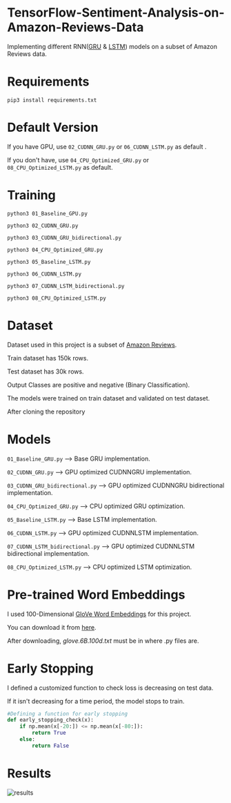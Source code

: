 # TensorFlow-Sentiment-Analysis-on-Amazon-Reviews-Data

Implementing different RNN([GRU](https://arxiv.org/pdf/1412.3555.pdf) & [LSTM](https://www.bioinf.jku.at/publications/older/2604.pdf)) models on a subset of Amazon Reviews data.

# Requirements

```
pip3 install requirements.txt
```

# Default Version

If you have GPU, use ``` 02_CUDNN_GRU.py ``` or ``` 06_CUDNN_LSTM.py ``` as default .

If you don't have, use ``` 04_CPU_Optimized_GRU.py ``` or ``` 08_CPU_Optimized_LSTM.py ``` as default.

# Training

``` python3 01_Baseline_GPU.py ```

``` python3 02_CUDNN_GRU.py ```

``` python3 03_CUDNN_GRU_bidirectional.py ```

``` python3 04_CPU_Optimized_GRU.py ```

``` python3 05_Baseline_LSTM.py ```

``` python3 06_CUDNN_LSTM.py ```

``` python3 07_CUDNN_LSTM_bidirectional.py ```

``` python3 08_CPU_Optimized_LSTM.py ```


# Dataset

Dataset used in this project is a subset of [Amazon Reviews](https://www.kaggle.com/bittlingmayer/amazonreviews#train.ft.txt.bz2).

Train dataset has 150k rows.

Test dataset has 30k rows.

Output Classes are positive and negative (Binary Classification).

The models were trained on train dataset and validated on test dataset.

After cloning the repository

# Models

``` 01_Baseline_GRU.py ``` --> Base GRU implementation.

``` 02_CUDNN_GRU.py ``` --> GPU optimized CUDNNGRU implementation.

``` 03_CUDNN_GRU_bidirectional.py ``` --> GPU optimized CUDNNGRU bidirectional implementation.

``` 04_CPU_Optimized_GRU.py ``` --> CPU optimized GRU optimization.

``` 05_Baseline_LSTM.py ``` --> Base LSTM implementation.

``` 06_CUDNN_LSTM.py ``` --> GPU optimized CUDNNLSTM implementation.

``` 07_CUDNN_LSTM_bidirectional.py ``` --> GPU optimized CUDNNLSTM bidirectional implementation.

``` 08_CPU_Optimized_LSTM.py ``` --> CPU optimized LSTM optimization.

# Pre-trained Word Embeddings

I used 100-Dimensional [GloVe Word Embeddings](https://nlp.stanford.edu/projects/glove/) for this project.

You can download it from [here](https://www.kaggle.com/terenceliu4444/glove6b100dtxt#glove.6B.100d.txt).

After downloading, _glove.6B.100d.txt_ must be in where .py files are.

# Early Stopping

I defined a customized function to check loss is decreasing on test data.

If it isn't decreasing for a time period, the model stops to train.

``` Python
#Defining a function for early stopping
def early_stopping_check(x):
    if np.mean(x[-20:]) <= np.mean(x[-80:]):
        return True
    else:
        return False
```

# Results

![results](https://github.com/MuhammedBuyukkinaci/TensorFlow-Sentiment-Analysis-on-Amazon-Reviews-Data/blob/master/results.png)

